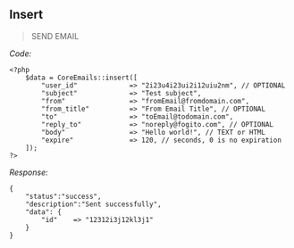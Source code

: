 
## Insert
> SEND EMAIL

*Code:*

    <?php
        $data = CoreEmails::insert([
            "user_id"             => "2i23u4i23ui2i12uiu2nm", // OPTIONAL
            "subject"             => "Test subject",
            "from"                => "fromEmail@fromdomain.com",
            "from_title"          => "From Email Title", // OPTIONAL
            "to"                  => "toEmail@todomain.com",
            "reply_to"            => "noreply@fogito.com", // OPTIONAL
            "body"                => "Hello world!", // TEXT or HTML
            "expire"              => 120, // seconds, 0 is no expiration
        ]);
    ?>

*Response:*

    {
        "status":"success", 
        "description":"Sent successfully",
        "data": {
            "id"    => "12312i3j12kl3j1"
        }
    }


<br/>
<br/>
<br/>